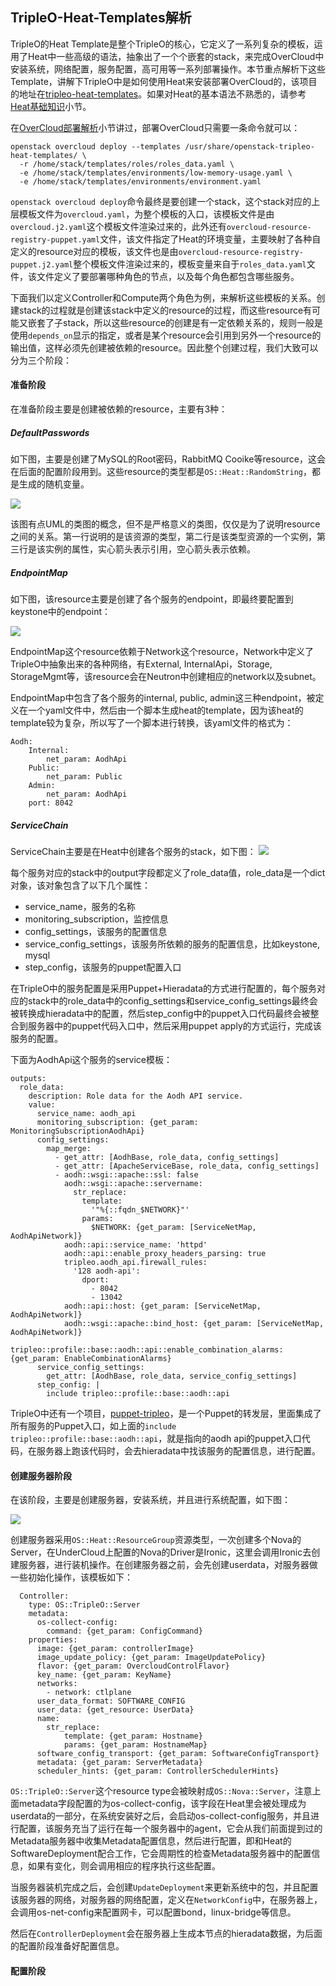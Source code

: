 ## TripleO-Heat-Templates解析

TripleO的Heat Template是整个TripleO的核心，它定义了一系列复杂的模板，运用了Heat中一些高级的语法，抽象出了一个个嵌套的stack，来完成OverCloud中安装系统，网络配置，服务配置，高可用等一系列部署操作。本节重点解析下这些Template，讲解下TripleO中是如何使用Heat来安装部署OverCloud的，该项目的地址在[tripleo-heat-templates](https://github.com/openstack/tripleo-heat-templates)。如果对Heat的基本语法不熟悉的，请参考[Heat基础知识](/mechanism/dependencies/heat_basics.md)小节。

在[OverCloud部署解析](/mechanism/overcloud/overcloud_deploy.md)小节讲过，部署OverCloud只需要一条命令就可以：

```
openstack overcloud deploy --templates /usr/share/openstack-tripleo-heat-templates/ \
  -r /home/stack/templates/roles/roles_data.yaml \
  -e /home/stack/templates/environments/low-memory-usage.yaml \
  -e /home/stack/templates/environments/environment.yaml
```

`openstack overcloud deploy`命令最终是要创建一个stack，这个stack对应的上层模板文件为`overcloud.yaml`，为整个模板的入口，该模板文件是由`overcloud.j2.yaml`这个模板文件渲染过来的，此外还有`overcloud-resource-registry-puppet.yaml`文件，该文件指定了Heat的环境变量，主要映射了各种自定义的resource对应的模板，该文件也是由`overcloud-resource-registry-puppet.j2.yaml`整个模板文件渲染过来的，模板变量来自于`roles_data.yaml`文件，该文件定义了要部署哪种角色的节点，以及每个角色都包含哪些服务。

下面我们以定义Controller和Compute两个角色为例，来解析这些模板的关系。创建stack的过程就是创建该stack中定义的resource的过程，而这些resource有可能又嵌套了子stack，所以这些resource的创建是有一定依赖关系的，规则一般是使用`depends_on`显示的指定，或者是某个resource会引用到另外一个resource的输出值，这样必须先创建被依赖的resource。因此整个创建过程，我们大致可以分为三个阶段：

#### 准备阶段

在准备阶段主要是创建被依赖的resource，主要有3种：

##### DefaultPasswords

如下图，主要是创建了MySQL的Root密码，RabbitMQ Cooike等resource，这会在后面的配置阶段用到。这些resource的类型都是`OS::Heat::RandomString`，都是生成的随机变量。

![](/assets/overcloud1.png)

该图有点UML的类图的概念，但不是严格意义的类图，仅仅是为了说明resource之间的关系。第一行说明的是该资源的类型，第二行是该类型资源的一个实例，第三行是该实例的属性，实心箭头表示引用，空心箭头表示依赖。

##### EndpointMap

如下图，该resource主要是创建了各个服务的endpoint，即最终要配置到keystone中的endpoint：

![](/assets/overcloud2.png)

EndpointMap这个resource依赖于Network这个resource，Network中定义了TripleO中抽象出来的各种网络，有External, InternalApi，Storage, StorageMgmt等，该resource会在Neutron中创建相应的network以及subnet。

EndpointMap中包含了各个服务的internal, public, admin这三种endpoint，被定义在一个yaml文件中，然后由一个脚本生成heat的template，因为该heat的template较为复杂，所以写了一个脚本进行转换，该yaml文件的格式为：

```
Aodh:
    Internal:
        net_param: AodhApi
    Public:
        net_param: Public
    Admin:
        net_param: AodhApi
    port: 8042
```


##### ServiceChain

ServiceChain主要是在Heat中创建各个服务的stack，如下图：
![](/assets/overcloud3.png)

每个服务对应的stack中的output字段都定义了role_data值，role_data是一个dict对象，该对象包含了以下几个属性：

* service_name，服务的名称
* monitoring_subscription，监控信息
* config_settings，该服务的配置信息
* service_config_settings，该服务所依赖的服务的配置信息，比如keystone, mysql
* step_config，该服务的puppet配置入口

在TripleO中的服务配置是采用Puppet+Hieradata的方式进行配置的，每个服务对应的stack中的role_data中的config_settings和service_config_settings最终会被转换成hieradata中的配置，然后step_config中的puppet入口代码最终会被整合到服务器中的puppet代码入口中，然后采用puppet apply的方式运行，完成该服务的配置。

下面为AodhApi这个服务的service模板：

```
outputs:
  role_data:
    description: Role data for the Aodh API service.
    value:
      service_name: aodh_api
      monitoring_subscription: {get_param: MonitoringSubscriptionAodhApi}
      config_settings:
        map_merge:
          - get_attr: [AodhBase, role_data, config_settings]
          - get_attr: [ApacheServiceBase, role_data, config_settings]
          - aodh::wsgi::apache::ssl: false
            aodh::wsgi::apache::servername:
              str_replace:
                template:
                  '"%{::fqdn_$NETWORK}"'
                params:
                  $NETWORK: {get_param: [ServiceNetMap, AodhApiNetwork]}
            aodh::api::service_name: 'httpd'
            aodh::api::enable_proxy_headers_parsing: true
            tripleo.aodh_api.firewall_rules:
              '128 aodh-api':
                dport:
                  - 8042
                  - 13042
            aodh::api::host: {get_param: [ServiceNetMap, AodhApiNetwork]}
            aodh::wsgi::apache::bind_host: {get_param: [ServiceNetMap, AodhApiNetwork]}
            tripleo::profile::base::aodh::api::enable_combination_alarms: {get_param: EnableCombinationAlarms}
      service_config_settings:
        get_attr: [AodhBase, role_data, service_config_settings]
      step_config: |
        include tripleo::profile::base::aodh::api

```
TripleO中还有一个项目，[puppet-tripleo](https://github.com/openstack/puppet-tripleo)，是一个Puppet的转发层，里面集成了所有服务的Puppet入口，如上面的`include tripleo::profile::base::aodh::api`，就是指向的aodh api的puppet入口代码，在服务器上跑该代码时，会去hieradata中找该服务的配置信息，进行配置。

#### 创建服务器阶段

在该阶段，主要是创建服务器，安装系统，并且进行系统配置，如下图：

![](/assets/overcloud4.png)

创建服务器采用`OS::Heat::ResourceGroup`资源类型，一次创建多个Nova的Server，在UnderCloud上配置的Nova的Driver是Ironic，这里会调用Ironic去创建服务器，进行装机操作。在创建服务器之前，会先创建userdata，对服务器做一些初始化操作，该模板如下：

```
  Controller:
    type: OS::TripleO::Server
    metadata:
      os-collect-config:
        command: {get_param: ConfigCommand}
    properties:
      image: {get_param: controllerImage}
      image_update_policy: {get_param: ImageUpdatePolicy}
      flavor: {get_param: OvercloudControlFlavor}
      key_name: {get_param: KeyName}
      networks:
        - network: ctlplane
      user_data_format: SOFTWARE_CONFIG
      user_data: {get_resource: UserData}
      name:
        str_replace:
            template: {get_param: Hostname}
            params: {get_param: HostnameMap}
      software_config_transport: {get_param: SoftwareConfigTransport}
      metadata: {get_param: ServerMetadata}
      scheduler_hints: {get_param: ControllerSchedulerHints}
```


`OS::TripleO::Server`这个resource type会被映射成`OS::Nova::Server`，注意上面metadata字段配置的为os-collect-config，该字段在Heat里会被处理成为userdata的一部分，在系统安装好之后，会启动os-collect-config服务，并且进行配置，该服务充当了运行在每一个服务器中的agent，它会从我们前面提到过的Metadata服务器中收集Metadata配置信息，然后进行配置，即和Heat的SoftwareDeployment配合工作，它会周期性的检查Metadata服务器中的配置信息，如果有变化，则会调用相应的程序执行这些配置。

当服务器装机完成之后，会创建`UpdateDeployment`来更新系统中的包，并且配置该服务器的网络，对服务器的网络配置，定义在`NetworkConfig`中，在服务器上，会调用os-net-config来配置网卡，可以配置bond，linux-bridge等信息。

然后在`ControllerDeployment`会在服务器上生成本节点的hieradata数据，为后面的配置阶段准备好配置信息。

#### 配置阶段





